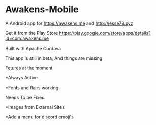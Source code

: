 # Awakens-Mobile
A Android app for https://awakens.me and http://jesse78.xyz

Get it from the Play Store https://play.google.com/store/apps/details?id=com.awakens.me

Built with Apache Cordova

This app is still in beta, And things are missing

Fetures at the moment

  *Always Active
  
  *Fonts and flairs working
  
  
Needs To be Fixed

  *Images from External Sites
  
  *Add a menu for discord emoji's

